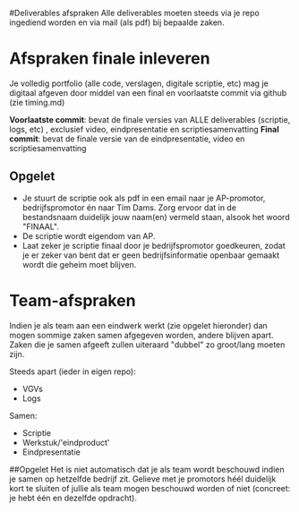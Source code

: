 #Deliverables afspraken
Alle deliverables moeten steeds via je repo ingediend worden en via mail (als pdf) bij bepaalde zaken.

# Afspraken finale inleveren
Je volledig portfolio (alle code, verslagen, digitale scriptie, etc) mag je digitaal afgeven door middel van een final en voorlaatste commit via github (zie timing.md)

**Voorlaatste commit**: bevat de finale versies van ALLE deliverables (scriptie, logs, etc) , exclusief video, eindpresentatie en scriptiesamenvatting
**Final commit**: bevat de finale versie van de eindpresentatie, video en scriptiesamenvatting

## Opgelet

* Je stuurt de scriptie ook als pdf in een email naar je AP-promotor, bedrijfspromotor én naar Tim Dams.  Zorg ervoor dat in de bestandsnaam duidelijk jouw naam(en) vermeld staan, alsook het woord "FINAAL".
* De scriptie wordt eigendom van AP.
* Laat zeker je scriptie finaal door je bedrijfspromotor goedkeuren, zodat je er zeker van bent dat er geen bedrijfsinformatie openbaar gemaakt wordt die geheim moet blijven.
 
# Team-afspraken
Indien je als team aan een eindwerk werkt (zie opgelet hieronder) dan mogen sommige zaken samen afgegeven worden, andere blijven apart. Zaken die je samen afgeeft zullen uiteraard "dubbel" zo groot/lang moeten zijn.

Steeds apart (ieder in eigen repo):
* VGVs
* Logs

Samen:
* Scriptie
* Werkstuk/'eindproduct'
* Eindpresentatie

##Opgelet
Het is niet automatisch dat je als team wordt beschouwd indien je samen op hetzelfde bedrijf zit. Gelieve met je promotors héél duidelijk kort te sluiten of jullie als team mogen beschouwd worden of niet (concreet: je hebt één en dezelfde opdracht).




